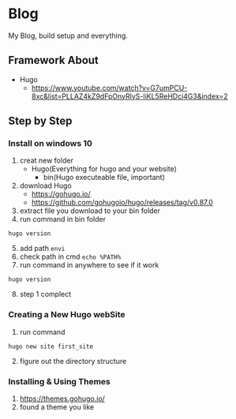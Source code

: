 # Blog
My Blog, build setup and everything.

## Framework About
- Hugo
	- https://www.youtube.com/watch?v=G7umPCU-8xc&list=PLLAZ4kZ9dFpOnyRlyS-liKL5ReHDcj4G3&index=2

## Step by Step
### Install on windows 10
1. creat new folder
	- Hugo(Everything for hugo and your website)
		- bin(Hugo executeable file, important)
2. download Hugo
	- https://gohugo.io/
	- https://github.com/gohugoio/hugo/releases/tag/v0.87.0
3. extract file you download to your bin folder
4. run command in bin folder
```shell
hugo version
```
5. add path `envi`
6. check path in cmd `echo %PATH%`
7. run command in anywhere to see if it work
```shell
hugo version
```
8. step 1 complect

### Creating a New Hugo webSite
1. run command
```shell
hugo new site first_site
```
2. figure out the directory structure

### Installing & Using Themes
1. https://themes.gohugo.io/
2. found a theme you like